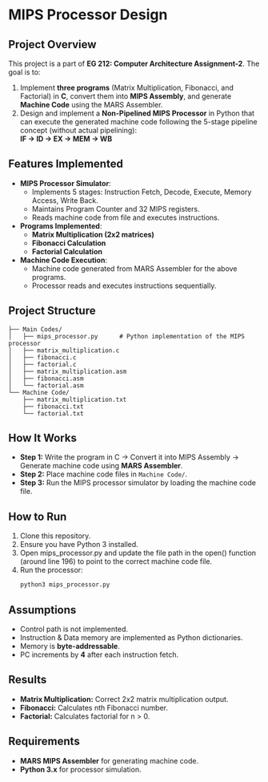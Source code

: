 # MIPS Processor Design

## Project Overview
This project is a part of **EG 212: Computer Architecture Assignment-2**. The goal is to:
1. Implement **three programs** (Matrix Multiplication, Fibonacci, and Factorial) in **C**, convert them into **MIPS Assembly**, and generate **Machine Code** using the MARS Assembler.
2. Design and implement a **Non-Pipelined MIPS Processor** in Python that can execute the generated machine code following the 5-stage pipeline concept (without actual pipelining):  
   **IF → ID → EX → MEM → WB**

## Features Implemented
- **MIPS Processor Simulator**:
  - Implements 5 stages: Instruction Fetch, Decode, Execute, Memory Access, Write Back.
  - Maintains Program Counter and 32 MIPS registers.
  - Reads machine code from file and executes instructions.
- **Programs Implemented**:
  - **Matrix Multiplication (2x2 matrices)**
  - **Fibonacci Calculation**
  - **Factorial Calculation**
- **Machine Code Execution**:
  - Machine code generated from MARS Assembler for the above programs.
  - Processor reads and executes instructions sequentially.

## Project Structure
```
├── Main Codes/
│   ├── mips_processor.py      # Python implementation of the MIPS processor
│   ├── matrix_multiplication.c
│   ├── fibonacci.c
│   ├── factorial.c
│   ├── matrix_multiplication.asm
│   ├── fibonacci.asm
│   └── factorial.asm
└── Machine Code/
    ├── matrix_multiplication.txt
    ├── fibonacci.txt
    └── factorial.txt

```

## How It Works
- **Step 1:** Write the program in C → Convert it into MIPS Assembly → Generate machine code using **MARS Assembler**.
- **Step 2:** Place machine code files in `Machine Code/`.
- **Step 3:** Run the MIPS processor simulator by loading the machine code file.

## How to Run
1. Clone this repository.
2. Ensure you have Python 3 installed.
3. Open mips_processor.py and update the file path in the open() function (around line 196) to point to the correct machine code file.
4. Run the processor:
   ```bash
   python3 mips_processor.py
   ```

## Assumptions
- Control path is not implemented.
- Instruction & Data memory are implemented as Python dictionaries.
- Memory is **byte-addressable**.
- PC increments by **4** after each instruction fetch.

## Results
- **Matrix Multiplication:** Correct 2x2 matrix multiplication output.
- **Fibonacci:** Calculates nth Fibonacci number.
- **Factorial:** Calculates factorial for n > 0.

## Requirements
- **MARS MIPS Assembler** for generating machine code.
- **Python 3.x** for processor simulation.

